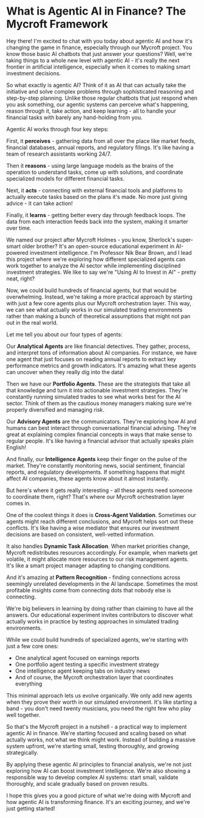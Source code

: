 # What is Agentic AI in Finance? The Mycroft Framework

Hey there! I'm excited to chat with you today about agentic AI and how it's changing the game in finance, especially through our Mycroft project. You know those basic AI chatbots that just answer your questions? Well, we're taking things to a whole new level with agentic AI - it's really the next frontier in artificial intelligence, especially when it comes to making smart investment decisions.

So what exactly is agentic AI? Think of it as AI that can actually take the initiative and solve complex problems through sophisticated reasoning and step-by-step planning. Unlike those regular chatbots that just respond when you ask something, our agentic systems can perceive what's happening, reason through it, take action, and keep learning - all to handle your financial tasks with barely any hand-holding from you.

Agentic AI works through four key steps:

First, it **perceives** - gathering data from all over the place like market feeds, financial databases, annual reports, and regulatory filings. It's like having a team of research assistants working 24/7.

Then it **reasons** - using large language models as the brains of the operation to understand tasks, come up with solutions, and coordinate specialized models for different financial tasks.

Next, it **acts** - connecting with external financial tools and platforms to actually execute tasks based on the plans it's made. No more just giving advice - it can take action!

Finally, it **learns** - getting better every day through feedback loops. The data from each interaction feeds back into the system, making it smarter over time.

We named our project after Mycroft Holmes - you know, Sherlock's super-smart older brother? It's an open-source educational experiment in AI-powered investment intelligence. I'm Professor Nik Bear Brown, and I lead this project where we're exploring how different specialized agents can work together to analyze the AI sector while implementing disciplined investment strategies. We like to say we're "Using AI to Invest in AI" - pretty neat, right?

Now, we could build hundreds of financial agents, but that would be overwhelming. Instead, we're taking a more practical approach by starting with just a few core agents plus our Mycroft orchestration layer. This way, we can see what actually works in our simulated trading environments rather than making a bunch of theoretical assumptions that might not pan out in the real world.

Let me tell you about our four types of agents:

Our **Analytical Agents** are like financial detectives. They gather, process, and interpret tons of information about AI companies. For instance, we have one agent that just focuses on reading annual reports to extract key performance metrics and growth indicators. It's amazing what these agents can uncover when they really dig into the data!

Then we have our **Portfolio Agents**. These are the strategists that take all that knowledge and turn it into actionable investment strategies. They're constantly running simulated trades to see what works best for the AI sector. Think of them as the cautious money managers making sure we're properly diversified and managing risk.

Our **Advisory Agents** are the communicators. They're exploring how AI and humans can best interact through conversational financial advising. They're great at explaining complex financial concepts in ways that make sense to regular people. It's like having a financial advisor that actually speaks plain English!

And finally, our **Intelligence Agents** keep their finger on the pulse of the market. They're constantly monitoring news, social sentiment, financial reports, and regulatory developments. If something happens that might affect AI companies, these agents know about it almost instantly.

But here's where it gets really interesting - all these agents need someone to coordinate them, right? That's where our Mycroft orchestration layer comes in.

One of the coolest things it does is **Cross-Agent Validation**. Sometimes our agents might reach different conclusions, and Mycroft helps sort out these conflicts. It's like having a wise mediator that ensures our investment decisions are based on consistent, well-vetted information.

It also handles **Dynamic Task Allocation**. When market priorities change, Mycroft redistributes resources accordingly. For example, when markets get volatile, it might allocate more resources to our risk management agents. It's like a smart project manager adapting to changing conditions.

And it's amazing at **Pattern Recognition** - finding connections across seemingly unrelated developments in the AI landscape. Sometimes the most profitable insights come from connecting dots that nobody else is connecting.

We're big believers in learning by doing rather than claiming to have all the answers. Our educational experiment invites contributors to discover what actually works in practice by testing approaches in simulated trading environments.

While we could build hundreds of specialized agents, we're starting with just a few core ones:
- One analytical agent focused on earnings reports
- One portfolio agent testing a specific investment strategy
- One intelligence agent keeping tabs on industry news
- And of course, the Mycroft orchestration layer that coordinates everything

This minimal approach lets us evolve organically. We only add new agents when they prove their worth in our simulated environment. It's like starting a band - you don't need twenty musicians, you need the right few who play well together.

So that's the Mycroft project in a nutshell - a practical way to implement agentic AI in finance. We're starting focused and scaling based on what actually works, not what we think might work. Instead of building a massive system upfront, we're starting small, testing thoroughly, and growing strategically.

By applying these agentic AI principles to financial analysis, we're not just exploring how AI can boost investment intelligence. We're also showing a responsible way to develop complex AI systems: start small, validate thoroughly, and scale gradually based on proven results.

I hope this gives you a good picture of what we're doing with Mycroft and how agentic AI is transforming finance. It's an exciting journey, and we're just getting started!